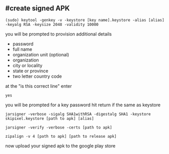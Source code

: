 #create signed APK
---

```
(sudo) keytool -genkey -v -keystore [key name].keystore -alias [alias] -keyalg RSA -keysize 2048 -validity 10000
```
you will be prompted to provision additional details

* password
* full name
* organization unit (optional)
* organization
* city or locality
* state or province
* two letter country code

at the "is this correct line" enter

```
yes
```
you will be prompted for a key password hit return if the same as keystore


```
jarsigner -verbose -sigalg SHA1withRSA -digestalg SHA1 -keystore skipixel.keystore [path to apk] [alias]
```

```
jarsigner -verify -verbose -certs [path to apk]
```

```
zipalign -v 4 [path to apk] [path to release apk]
```

now upload your signed apk to the google play store
